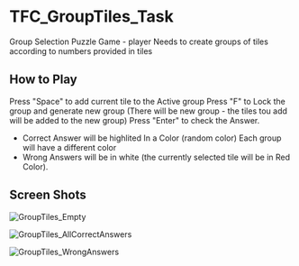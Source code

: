 # TFC_GroupTiles_Task
 Group Selection Puzzle Game - player Needs to create groups of tiles according to numbers provided in tiles

## How to Play
Press "Space" to add current tile to the Active group
Press "F" to Lock the group and generate new group (There will be new group - the tiles tou add will be added to the new group)
Press "Enter" to check the Answer.
- Correct Answer will be highlited In a Color (random color) Each group will have a different color
- Wrong Answers will be in white (the currently selected tile will be in Red Color).

## Screen Shots

![GroupTiles_Empty](https://github.com/SiddharthVarde22/TFC_GroupTiles_Task/assets/118422811/b8612561-ef2d-4d76-9b24-bddb648fac84)

![GroupTiles_AllCorrectAnswers](https://github.com/SiddharthVarde22/TFC_GroupTiles_Task/assets/118422811/c2d2f47f-591d-48ee-9741-0b74d1ada4b7)

![GroupTiles_WrongAnswers](https://github.com/SiddharthVarde22/TFC_GroupTiles_Task/assets/118422811/5aca11c9-78de-47d8-9de1-afe6e46432cc)
